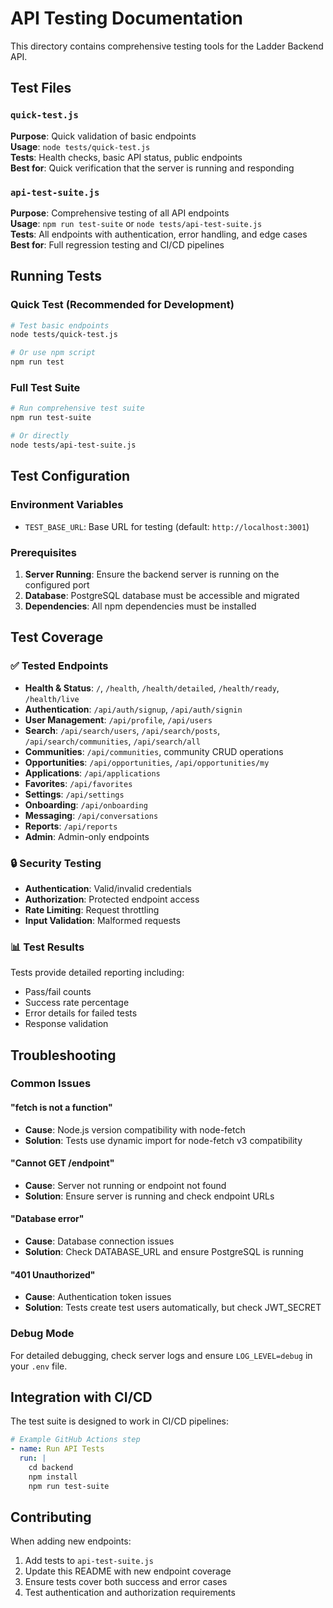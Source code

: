 # API Testing Documentation

This directory contains comprehensive testing tools for the Ladder Backend API.

## Test Files

### `quick-test.js`
**Purpose**: Quick validation of basic endpoints  
**Usage**: `node tests/quick-test.js`  
**Tests**: Health checks, basic API status, public endpoints  
**Best for**: Quick verification that the server is running and responding

### `api-test-suite.js`
**Purpose**: Comprehensive testing of all API endpoints  
**Usage**: `npm run test-suite` or `node tests/api-test-suite.js`  
**Tests**: All endpoints with authentication, error handling, and edge cases  
**Best for**: Full regression testing and CI/CD pipelines

## Running Tests

### Quick Test (Recommended for Development)
```bash
# Test basic endpoints
node tests/quick-test.js

# Or use npm script
npm run test
```

### Full Test Suite
```bash
# Run comprehensive test suite
npm run test-suite

# Or directly
node tests/api-test-suite.js
```

## Test Configuration

### Environment Variables
- `TEST_BASE_URL`: Base URL for testing (default: `http://localhost:3001`)

### Prerequisites
1. **Server Running**: Ensure the backend server is running on the configured port
2. **Database**: PostgreSQL database must be accessible and migrated
3. **Dependencies**: All npm dependencies must be installed

## Test Coverage

### ✅ Tested Endpoints
- **Health & Status**: `/`, `/health`, `/health/detailed`, `/health/ready`, `/health/live`
- **Authentication**: `/api/auth/signup`, `/api/auth/signin`
- **User Management**: `/api/profile`, `/api/users`
- **Search**: `/api/search/users`, `/api/search/posts`, `/api/search/communities`, `/api/search/all`
- **Communities**: `/api/communities`, community CRUD operations
- **Opportunities**: `/api/opportunities`, `/api/opportunities/my`
- **Applications**: `/api/applications`
- **Favorites**: `/api/favorites`
- **Settings**: `/api/settings`
- **Onboarding**: `/api/onboarding`
- **Messaging**: `/api/conversations`
- **Reports**: `/api/reports`
- **Admin**: Admin-only endpoints

### 🔒 Security Testing
- **Authentication**: Valid/invalid credentials
- **Authorization**: Protected endpoint access
- **Rate Limiting**: Request throttling
- **Input Validation**: Malformed requests

### 📊 Test Results
Tests provide detailed reporting including:
- Pass/fail counts
- Success rate percentage
- Error details for failed tests
- Response validation

## Troubleshooting

### Common Issues

#### "fetch is not a function"
- **Cause**: Node.js version compatibility with node-fetch
- **Solution**: Tests use dynamic import for node-fetch v3 compatibility

#### "Cannot GET /endpoint"
- **Cause**: Server not running or endpoint not found
- **Solution**: Ensure server is running and check endpoint URLs

#### "Database error"
- **Cause**: Database connection issues
- **Solution**: Check DATABASE_URL and ensure PostgreSQL is running

#### "401 Unauthorized"
- **Cause**: Authentication token issues
- **Solution**: Tests create test users automatically, but check JWT_SECRET

### Debug Mode
For detailed debugging, check server logs and ensure `LOG_LEVEL=debug` in your `.env` file.

## Integration with CI/CD

The test suite is designed to work in CI/CD pipelines:

```yaml
# Example GitHub Actions step
- name: Run API Tests
  run: |
    cd backend
    npm install
    npm run test-suite
```

## Contributing

When adding new endpoints:
1. Add tests to `api-test-suite.js`
2. Update this README with new endpoint coverage
3. Ensure tests cover both success and error cases
4. Test authentication and authorization requirements
